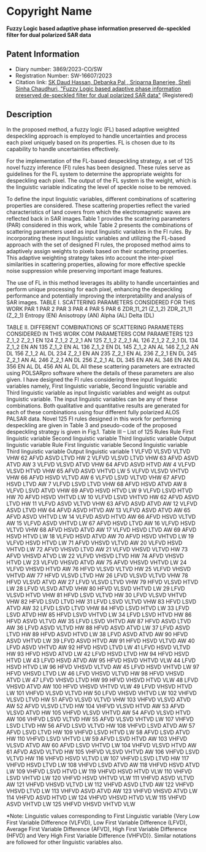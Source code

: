 # Copyright Name
**Fuzzy Logic based adaptive phase information preserved de-speckled filter for dual polarized SAR data**

## Patent Information
- Diary number: 3869/2023-CO/SW
- Registration Number: SW-16607/2023
- Citation link: [SK Daud Hassan, Debanka Pal , Sriparna Banerjee, Sheli Sinha Chaudhuri, "Fuzzy Logic based adaptive phase information preserved de-speckled filter for dual polarized SAR data"](https://www.researchgate.net/publication/371607909_Fuzzy_Logic_based_adaptive_phase_information_preserved_de-speckled_filter_for_dual_polarized_SAR_data) (Registered)

## Description
In the proposed method, a fuzzy logic (FL) based adaptive weighted despeckling approach is employed to handle uncertainties and process each pixel uniquely based on its properties. FL is chosen due to its capability to handle uncertainties effectively.

For the implementation of the FL-based despeckling strategy, a set of 125 novel fuzzy inference (FI) rules has been designed. These rules serve as guidelines for the FL system to determine the appropriate weights for despeckling each pixel. The output of the FL system is the weight, which is the linguistic variable indicating the level of speckle noise to be removed.

To define the input linguistic variables, different combinations of scattering properties are considered. These scattering properties reflect the varied characteristics of land covers from which the electromagnetic waves are reflected back in SAR images.Table 1 provides the scattering parameters (PAR) considered in this work, while Table 2 presents the combinations of scattering parameters used as input linguistic variables in the FI rules.
By incorporating these input linguistic variables and utilizing the FL-based approach with the set of designed FI rules, the proposed method aims to adaptively assign weights to pixels based on their scattering properties. This adaptive weighting strategy takes into account the inter-pixel similarities in scattering properties, allowing for more effective speckle noise suppression while preserving important image features.

The use of FL in this method leverages its ability to handle uncertainties and perform unique processing for each pixel, enhancing the despeckling performance and potentially improving the interpretability and analysis of SAR images.
TABLE I. 	SCATTERING PARAMETERS CONSIDERED FOR THIS WORK
PAR 1 	PAR 2	PAR 3	PAR 4 	PAR 5	PAR 6
ZDR_11_21
(Z_1_2)	ZDR_21_11
(Z_2_1)	Entropy
(EN)	Anisotropy
(AN)	Alpha
(AL)	Delta
(DL)

TABLE II. 	DIFFERENT COMBINATIONS OF SCATTERING PARAMETERS CONSIDERED IN THIS WORK 
COM	PARAMETERS	COM	PARAMETERS
123	Z_1_2	Z_2_1	EN	124	Z_1_2	Z_2_1	AN
125	Z_1_2	Z_2_1	AL	126	Z_1_2	Z_2_1	DL
134	Z_1_2	EN	AN	135	Z_1_2	EN	AL
136	Z_1_2	EN	DL	145	Z_1_2	AN	AL
146	Z_1_2	AN	DL	156	Z_1_2	AL	DL
234	Z_2_1	EN	AN	235	Z_2_1	EN	AL
236	Z_2_1	EN	DL	245	Z_2_1	AN	AL
246	Z_2_1	AN	DL	256	Z_2_1	AL	DL
345	EN	AN	AL	346	EN	AN	DL
356	EN	AL	DL	456	AN	AL	DL
All these scattering parameters are extracted using POLSARpro software where the details of these parameters are also given. 
I have designed the FI rules considering three input linguistic variables namely, First linguistic variable, Second linguistic variable and Third linguistic variable as input linguistic variables and weight as output linguistic variable. 
The input linguistic variables can be any of these combinations. Both qualitative and quantitative results are generated for each of these combinations using four different fully polarized ALOS PALSAR data. Novel 125 FI rules designed in this work for performing despeckling are given in Table 3 and pseudo-code of the proposed despeckling strategy is given in Fig.1.
Table III – List of 125 Rules
Rule	First linguistic variable	Second linguistic variable	Third linguistic variable	Output linguistic variable	Rule	First linguistic variable	Second linguistic variable	Third linguistic variable	Output linguistic variable
1	VLFVD	VLSVD	VLTVD	VHW	62	AFVD	ASVD	LTVD	HW
2	VLFVD	VLSVD	LTVD	VHW	63	AFVD	ASVD	ATVD	AW
3	VLFVD	VLSVD	ATVD	VHW	64	AFVD	ASVD	HTVD	AW
4	VLFVD	VLSVD	HTVD	VHW	65	AFVD	ASVD	VHTVD	LW
5	VLFVD	VLSVD	VHTVD	VHW	66	AFVD	HSVD	VLTVD	AW
6	VLFVD	LSVD	VLTVD	VHW	67	AFVD	HSVD	LTVD	AW
7	VLFVD	LSVD	LTVD	VHW	68	AFVD	HSVD	ATVD	AW
8	VLFVD	LSVD	ATVD	VHW	69	AFVD	HSVD	HTVD	LW
9	VLFVD	LSVD	HTVD	HW	70	AFVD	HSVD	VHTVD	LW
10	VLFVD	LSVD	VHTVD	HW	62	AFVD	ASVD	LTVD	HW
11	VLFVD	ASVD	VLTVD	VHW	63	AFVD	ASVD	ATVD	AW
12	VLFVD	ASVD	LTVD	HW	64	AFVD	ASVD	HTVD	AW
13	VLFVD	ASVD	ATVD	AW	65	AFVD	ASVD	VHTVD	LW
14	VLFVD	ASVD	HTVD	AW	66	AFVD	HSVD	VLTVD	AW
15	VLFVD	ASVD	VHTVD	LW	67	AFVD	HSVD	LTVD	AW
16	VLFVD	HSVD	VLTVD	VHW	68	AFVD	HSVD	ATVD	AW
17	VLFVD	HSVD	LTVD	AW	69	AFVD	HSVD	HTVD	LW
18	VLFVD	HSVD	ATVD	AW	70	AFVD	HSVD	VHTVD	LW
19	VLFVD	HSVD	HTVD	LW	71	AFVD	VHSVD	VLTVD	AW
20	VLFVD	HSVD	VHTVD	LW	72	AFVD	VHSVD	LTVD	AW
21	VLFVD	VHSVD	VLTVD	HW	73	AFVD	VHSVD	ATVD	LW
22	VLFVD	VHSVD	LTVD	HW	74	AFVD	VHSVD	HTVD	LW
23	VLFVD	VHSVD	ATVD	AW	75	AFVD	VHSVD	VHTVD	LW
24	VLFVD	VHSVD	HTVD	AW	76	HFVD	VLSVD	VLTVD	HW
25	VLFVD	VHSVD	VHTVD	AW	77	HFVD	VLSVD	LTVD	HW
26	LFVD	VLSVD	VLTVD	VHW	78	HFVD	VLSVD	ATVD	AW
27	LFVD	VLSVD	LTVD	VHW	79	HFVD	VLSVD	HTVD	LW
28	LFVD	VLSVD	ATVD	VHW	80	HFVD	VLSVD	VHTVD	LW
29	LFVD	VLSVD	HTVD	VHW	81	HFVD	LSVD	VLTVD	HW
30	LFVD	VLSVD	VHTVD	VHW	82	HFVD	LSVD	LTVD	HW
31	LFVD	LSVD	VLTVD	VHW	83	HFVD	LSVD	ATVD	AW
32	LFVD	LSVD	LTVD	VHW	84	HFVD	LSVD	HTVD	LW
33	LFVD	LSVD	ATVD	HW	85	HFVD	LSVD	VHTVD	LW
34	LFVD	LSVD	HTVD	HW	86	HFVD	ASVD	VLTVD	AW
35	LFVD	LSVD	VHTVD	AW	87	HFVD	ASVD	LTVD	AW
36	LFVD	ASVD	VLTVD	HW	88	HFVD	ASVD	ATVD	LW
37	LFVD	ASVD	LTVD	HW	89	HFVD	ASVD	HTVD	LW
38	LFVD	ASVD	ATVD	AW	90	HFVD	ASVD	VHTVD	LW
39	LFVD	ASVD	HTVD	AW	91	HFVD	HSVD	VLTVD	AW
40	LFVD	ASVD	VHTVD	AW	92	HFVD	HSVD	LTVD	LW
41	LFVD	HSVD	VLTVD	HW	93	HFVD	HSVD	ATVD	LW
42	LFVD	HSVD	LTVD	HW	94	HFVD	HSVD	HTVD	LW
43	LFVD	HSVD	ATVD	AW	95	HFVD	HSVD	VHTVD	VLW
44	LFVD	HSVD	HTVD	LW	96	HFVD	VHSVD	VLTVD	AW
45	LFVD	HSVD	VHTVD	LW	97	HFVD	VHSVD	LTVD	LW
46	LFVD	VHSVD	VLTVD	HW	98	HFVD	VHSVD	ATVD	LW
47	LFVD	VHSVD	LTVD	HW	99	HFVD	VHSVD	HTVD	VLW
48	LFVD	VHSVD	ATVD	AW	100	HFVD	VHSVD	VHTVD	VLW
49	LFVD	VHSVD	HTVD	LW	101	VHFVD	VLSVD	VLTVD	HW
50	LFVD	VHSVD	VHTVD	LW	102	VHFVD	VLSVD	LTVD	HW
51	AFVD	VLSVD	VLTVD	VHW	103	VHFVD	VLSVD	ATVD	AW
52	AFVD	VLSVD	LTVD	HW	104	VHFVD	VLSVD	HTVD	AW
53	AFVD	VLSVD	ATVD	HW	105	VHFVD	VLSVD	VHTVD	AW
54	AFVD	VLSVD	HTVD	AW	106	VHFVD	LSVD	VLTVD	HW
55	AFVD	VLSVD	VHTVD	LW	107	VHFVD	LSVD	LTVD	HW
56	AFVD	LSVD	VLTVD	HW	108	VHFVD	LSVD	ATVD	AW
57	AFVD	LSVD	LTVD	HW	109	VHFVD	LSVD	HTVD	LW
58	AFVD	LSVD	ATVD	HW	110	VHFVD	LSVD	VHTVD	LW
59	AFVD	LSVD	HTVD	AW	103	VHFVD	VLSVD	ATVD	AW
60	AFVD	LSVD	VHTVD	LW	104	VHFVD	VLSVD	HTVD	AW
61	AFVD	ASVD	VLTVD	HW	105	VHFVD	VLSVD	VHTVD	AW
106	VHFVD	LSVD	VLTVD	HW	116	VHFVD	HSVD	VLTVD	LW
107	VHFVD	LSVD	LTVD	HW	117	VHFVD	HSVD	LTVD	LW
108	VHFVD	LSVD	ATVD	AW	118	VHFVD	HSVD	ATVD	LW
109	VHFVD	LSVD	HTVD	LW	119	VHFVD	HSVD	HTVD	VLW
110	VHFVD	LSVD	VHTVD	LW	120	VHFVD	HSVD	VHTVD	VLW
111	VHFVD	ASVD	VLTVD	AW	121	VHFVD	VHSVD	VLTVD	LW
112	VHFVD	ASVD	LTVD	AW	122	VHFVD	VHSVD	LTVD	LW
113	VHFVD	ASVD	ATVD	AW	123	VHFVD	VHSVD	ATVD	LW
114	VHFVD	ASVD	HTVD	LW	124	VHFVD	VHSVD	HTVD	VLW
115	VHFVD	ASVD	VHTVD	LW	125	VHFVD	VHSVD	VHTVD	VLW

*Note: Linguistic values corresponding to First Linguistic variable {Very Low First Variable Difference (VLFVD), Low First Variable Difference (LFVD), Average First Variable Difference (AFVD), High First Variable Difference (HFVD) and Very High First Variable Difference (VHFVD)}. Similar notations are followed for other linguistic variables also. 


